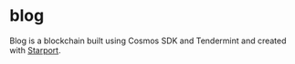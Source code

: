 # blog
Blog is a blockchain built using Cosmos SDK and Tendermint and created with [Starport](https://github.com/tendermint/starport).
